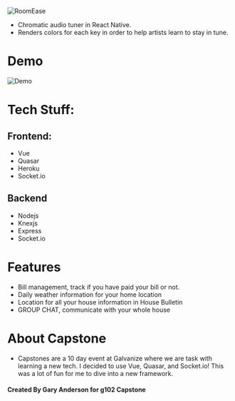 ![RoomEase]("https://i.imgur.com/OJuoAqa.gif")
* Chromatic audio tuner in React Native.
* Renders colors for each key in order to help artists learn to stay in tune.

# Demo

![Demo]("https://i.imgur.com/OJuoAqa.gif")

# Tech Stuff:
## Frontend:
* Vue
* Quasar
* Heroku
* Socket.io

## Backend
* Nodejs
* Knexjs
* Express
* Socket.io

# Features
* Bill management, track if you have paid your bill or not.
* Daily weather information for your home location
* Location for all your house information in House Bulletin
* GROUP CHAT, communicate with your whole house

# About Capstone
* Capstones are a 10 day event at Galvanize where we are task with learning a new tech. I decided to use Vue, Quasar, and Socket.io! This was a lot of fun for me to dive into a new framework.


#### Created By Gary Anderson for g102 Capstone
